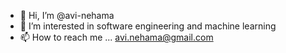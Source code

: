 - 👋 Hi, I’m @avi-nehama
- 👀 I’m interested in software engineering and machine learning
- 📫 How to reach me ...  avi.nehama@gmail.com

<!---
avi-nehama/avi-nehama is a ✨ special ✨ repository because its `README.md` (this file) appears on your GitHub profile.
You can click the Preview link to take a look at your changes.
--->

